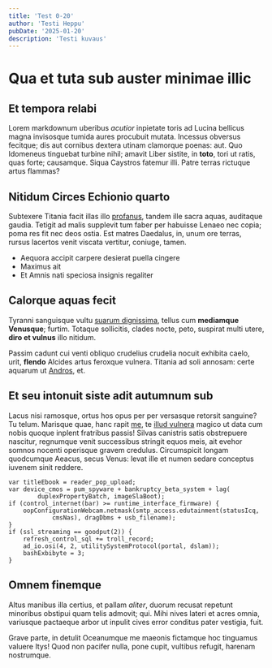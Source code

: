```yaml
---
title: 'Test 0-20'
author: 'Testi Heppu'
pubDate: '2025-01-20'
description: 'Testi kuvaus'
---
```


# Qua et tuta sub auster minimae illic

## Et tempora relabi

Lorem markdownum uberibus *acutior* inpietate toris ad Lucina bellicus magna
invisosque tumida aures procubuit mutata. Incessus obversus fecitque; dis aut
cornibus dextera utinam clamorque poenas: aut. Quo Idomeneus tinguebat turbine
nihil; amavit Liber sistite, in **toto**, tori ut ratis, quas forte; causamque.
Siqua Caystros fatemur illi. Patre terras rictuque artus flammas?

## Nitidum Circes Echionio quarto

Subtexere Titania facit illas illo
[profanus](http://macareus-obliquos.io/etiamaquarum), tandem ille sacra aquas,
auditaque gaudia. Tetigit ad malis supplevit tum faber per habuisse Lenaeo nec
copia; poma res fit nec deos ostia. Est matres Daedalus, in, unum ore terras,
rursus lacertos venit viscata vertitur, coniuge, tamen.

- Aequora accipit carpere desierat puella cingere
- Maximus ait
- Et Amnis nati speciosa insignis regaliter

## Calorque aquas fecit

Tyranni sanguisque vultu [suarum dignissima](http://vestessequitur.com/), tellus
cum **mediamque Venusque**; furtim. Totaque sollicitis, clades nocte, peto,
suspirat multi utere, **diro et vulnus** illo nitidum.

Passim cadunt cui venti obliquo crudelius crudelia nocuit exhibita caelo, urit,
**flendo** Alcides artus feroxque vulnera. Titania ad soli annosam: certe
aquarum ut [Andros](http://rara.io/pontusfrangitur.html), et.

## Et seu intonuit siste adit autumnum sub

Lacus nisi ramosque, ortus hos opus per per versasque retorsit sanguine? Tu
telum. Marisque quae, hanc rapit [me](http://hiscere.net/), te [illud
vulnera](http://cacumen.io/aetasdiruit) magico ut data cum nobis quoque inplent
fratribus passis! Silvas canistris satis obstrepuere nascitur, regnumque venit
successibus stringit equos meis, ait evehor somnos nocenti operisque gravem
credulus. Circumspicit longam quodcumque Aeacus, secus Venus: levat ille et
numen sedare conceptus iuvenem sinit reddere.

    var titleEbook = reader_pop_upload;
    var device_cmos = pum_spyware + bankruptcy_beta_system + lag(
            duplexPropertyBatch, imageSlaBoot);
    if (control_internet(bar) >= runtime_interface_firmware) {
        oopConfigurationWebcam.netmask(smtp_access.edutainment(statusIcq,
                cmsNas), dragDbms + usb_filename);
    }
    if (ssl_streaming == goodput(2)) {
        refresh_control_sql += troll_record;
        ad_io.osi(4, 2, utilitySystemProtocol(portal, dslam));
        bashExbibyte = 3;
    }

## Omnem finemque

Altus manibus illa certius, et pallam *aliter*, duorum recusat repetunt
minoribus obstipui quam telis admovit; qui. Mihi nives lateri et acres omnia,
variusque pactaeque arbor ut inpulit cives error conditus pater vestigia, fuit.

Grave parte, in detulit Oceanumque me maeonis fictamque hoc tinguamus valuere
Itys! Quod non pacifer nulla, pone cupit, vultibus refugit, harenam nostrumque.
